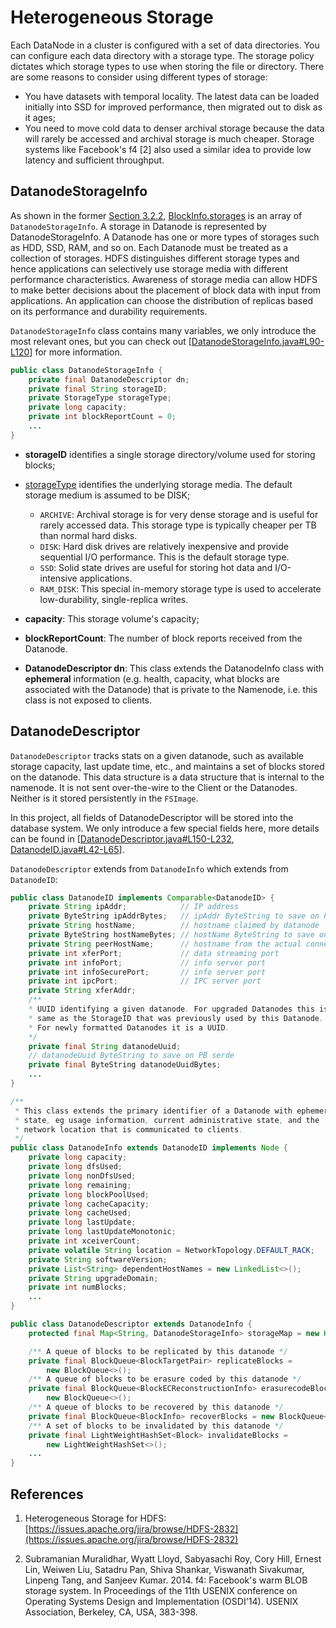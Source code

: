 # Heterogeneous Storage

Each DataNode in a cluster is configured with a set of data directories. You can configure each data directory with a storage type.
The storage policy dictates which storage types to use when storing the file or directory. There are some reasons to consider using different types of storage: 

- You have datasets with temporal locality. The latest data can be loaded initially into SSD for improved performance, then migrated out to disk as it ages;
- You need to move cold data to denser archival storage because the data will rarely be accessed and archival storage is much cheaper. Storage systems like Facebook's f4 [2] also used a similar idea to provide low latency and sufficient throughput.

## DatanodeStorageInfo

As shown in the former [Section 3.2.2](https://dsl-umd.github.io/docs/metadata/datablock/blockinfo.html#blockinfo), [BlockInfo.storages](https://github.com/DSL-UMD/hadoop-calvin/blob/c337680e23ded375df17c09a878f719102a47773/hadoop-hdfs-project/hadoop-hdfs/src/main/java/org/apache/hadoop/hdfs/server/blockmanagement/BlockInfo.java#L62) is an array of `DatanodeStorageInfo`. A storage in Datanode is represented by DatanodeStorageInfo.
A Datanode has one or more types of storages such as HDD, SSD, RAM, and so on. Each Datanode must be treated as a collection of storages. HDFS distinguishes different storage types and hence applications can selectively use storage media with different performance characteristics. Awareness of storage media can allow HDFS to make better decisions about the placement of block data with input from applications. An application can choose the distribution of replicas based on its performance and durability requirements.

`DatanodeStorageInfo` class contains many variables, we only introduce the most relevant ones, but you can check out [[DatanodeStorageInfo.java#L90-L120](https://github.com/DSL-UMD/hadoop-calvin/blob/88528d2ef1ac4926c7716d35ad6c7cd3aa2bc5f0/hadoop-hdfs-project/hadoop-hdfs/src/main/java/org/apache/hadoop/hdfs/server/blockmanagement/DatanodeStorageInfo.java#L90-L120)] for more information.

```java
public class DatanodeStorageInfo {
    private final DatanodeDescriptor dn;
    private final String storageID;
    private StorageType storageType;
    private long capacity;
    private int blockReportCount = 0;
    ...
}
```

- **storageID** identifies a single storage directory/volume used for storing blocks;

- [storageType](https://github.com/DSL-UMD/hadoop-calvin/blob/88528d2ef1ac4926c7716d35ad6c7cd3aa2bc5f0/hadoop-common-project/hadoop-common/src/main/java/org/apache/hadoop/fs/StorageType.java#L29-L41) identifies the underlying storage media. The default storage medium is assumed to be DISK;
    - `ARCHIVE`: Archival storage is for very dense storage and is useful for rarely accessed data. This storage type is typically cheaper per TB than normal hard disks.
    - `DISK`: Hard disk drives are relatively inexpensive and provide sequential I/O performance. This is the default storage type.
    - `SSD`: Solid state drives are useful for storing hot data and I/O-intensive applications.
    - `RAM_DISK`: This special in-memory storage type is used to accelerate low-durability, single-replica writes.

- **capacity**: This storage volume's capacity;

- **blockReportCount**: The number of block reports received from the Datanode.

- **DatanodeDescriptor dn**:  This class extends the DatanodeInfo class with **ephemeral** information (e.g. health, capacity, what blocks are associated with the Datanode) that is private to the Namenode, i.e. this class is not exposed to clients.

## DatanodeDescriptor

`DatanodeDescriptor` tracks stats on a given datanode, such as available storage capacity, last update time, etc., and maintains a set of blocks stored on the datanode. This data structure is a data structure that is internal to the namenode. It is not sent over-the-wire to the Client or the Datanodes.
Neither is it stored persistently in the `FSImage`.

In this project, all fields of DatanodeDescriptor will be stored into the database system. We only introduce a few special fields here, more details can be found in [[DatanodeDescriptor.java#L150-L232](https://github.com/DSL-UMD/hadoop-calvin/blob/c337680e23ded375df17c09a878f719102a47773/hadoop-hdfs-project/hadoop-hdfs/src/main/java/org/apache/hadoop/hdfs/server/blockmanagement/DatanodeDescriptor.java#L150-L232), [DatanodeID.java#L42-L65](https://github.com/DSL-UMD/hadoop-calvin/blob/c337680e23ded375df17c09a878f719102a47773/hadoop-hdfs-project/hadoop-hdfs-client/src/main/java/org/apache/hadoop/hdfs/protocol/DatanodeID.java#L42-L65)].

`DatanodeDescriptor` extends from `DatanodeInfo` which extends from `DatanodeID`:

```java
public class DatanodeID implements Comparable<DatanodeID> {
    private String ipAddr;            // IP address
    private ByteString ipAddrBytes;   // ipAddr ByteString to save on PB serde
    private String hostName;          // hostname claimed by datanode
    private ByteString hostNameBytes; // hostName ByteString to save on PB serde
    private String peerHostName;      // hostname from the actual connection
    private int xferPort;             // data streaming port
    private int infoPort;             // info server port
    private int infoSecurePort;       // info server port
    private int ipcPort;              // IPC server port
    private String xferAddr;
    /**
    * UUID identifying a given datanode. For upgraded Datanodes this is the
    * same as the StorageID that was previously used by this Datanode.
    * For newly formatted Datanodes it is a UUID.
    */
    private final String datanodeUuid;
    // datanodeUuid ByteString to save on PB serde
    private final ByteString datanodeUuidBytes;
    ...
}

/**
 * This class extends the primary identifier of a Datanode with ephemeral
 * state, eg usage information, current administrative state, and the
 * network location that is communicated to clients.
 */
public class DatanodeInfo extends DatanodeID implements Node {
    private long capacity;
    private long dfsUsed;
    private long nonDfsUsed;
    private long remaining;
    private long blockPoolUsed;
    private long cacheCapacity;
    private long cacheUsed;
    private long lastUpdate;
    private long lastUpdateMonotonic;
    private int xceiverCount;
    private volatile String location = NetworkTopology.DEFAULT_RACK;
    private String softwareVersion;
    private List<String> dependentHostNames = new LinkedList<>();
    private String upgradeDomain;
    private int numBlocks;
    ...
}

public class DatanodeDescriptor extends DatanodeInfo {
    protected final Map<String, DatanodeStorageInfo> storageMap = new HashMap<>();

    /** A queue of blocks to be replicated by this datanode */
    private final BlockQueue<BlockTargetPair> replicateBlocks =
        new BlockQueue<>();
    /** A queue of blocks to be erasure coded by this datanode */
    private final BlockQueue<BlockECReconstructionInfo> erasurecodeBlocks =
        new BlockQueue<>();
    /** A queue of blocks to be recovered by this datanode */
    private final BlockQueue<BlockInfo> recoverBlocks = new BlockQueue<>();
    /** A set of blocks to be invalidated by this datanode */
    private final LightWeightHashSet<Block> invalidateBlocks =
        new LightWeightHashSet<>();
    ...
}
```






## References

1. Heterogeneous Storage for HDFS: [https://issues.apache.org/jira/browse/HDFS-2832](https://issues.apache.org/jira/browse/HDFS-2832)

2. Subramanian Muralidhar, Wyatt Lloyd, Sabyasachi Roy, Cory Hill, Ernest Lin, Weiwen Liu, Satadru Pan, Shiva Shankar, Viswanath Sivakumar, Linpeng Tang, and Sanjeev Kumar. 2014. f4: Facebook's warm BLOB storage system. In Proceedings of the 11th USENIX conference on Operating Systems Design and Implementation (OSDI'14). USENIX Association, Berkeley, CA, USA, 383-398.